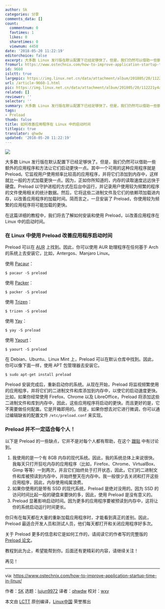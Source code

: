 ```yaml
---
author: Sk
categories: 分享
comments_data: []
count:
  commentnum: 0
  favtimes: 1
  likes: 0
  sharetimes: 0
  viewnum: 4458
date: '2018-05-20 11:22:19'
editorchoice: false
excerpt: 大多数 Linux 发行版在默认配置下已经足够快了。但是，我们仍然可以借助一些额外的应用程序和方法让它们启动更快一点。
fromurl: https://www.ostechnix.com/how-to-improve-application-startup-time-in-linux/
id: 9660
islctt: true
largepic: https://img.linux.net.cn/data/attachment/album/201805/20/112221y4azq4onand1q4aa.png
url: /article-9660-1.html
pic: https://img.linux.net.cn/data/attachment/album/201805/20/112221y4azq4onand1q4aa.png.thumb.jpg
related: []
reviewer: ''
selector: ''
summary: 大多数 Linux 发行版在默认配置下已经足够快了。但是，我们仍然可以借助一些额外的应用程序和方法让它们启动更快一点。
tags:
- Preload
thumb: false
title: 如何改善应用程序在 Linux 中的启动时间
titlepic: true
translator: qhwdw
updated: '2018-05-20 11:22:19'
---
```


![](/data/attachment/album/201805/20/112221y4azq4onand1q4aa.png)


大多数 Linux 发行版在默认配置下已经足够快了。但是，我们仍然可以借助一些额外的应用程序和方法让它们启动更快一点。其中一个可用的这种应用程序就是 Preload。它监视用户使用频率比较高的应用程序，并将它们添加到内存中，这样就比一般的方式加载更快一点。因为，正如你所知道的，内存的读取速度远远快于硬盘。Preload 以守护进程的方式在后台中运行，并记录用户使用较为频繁的程序的文件使用相关的统计数据。然后，它将这些二进制文件及它们的依赖项加载进内存，以改善应用程序的加载时间。简而言之，一旦安装了 Preload，你使用较为频繁的应用程序将可能加载的更快。


在这篇详细的教程中，我们将去了解如何安装和使用 Preload，以改善应用程序在 Linux 中的启动时间。


### 在 Linux 中使用 Preload 改善应用程序启动时间


Preload 可以在 [AUR](https://aur.archlinux.org/packages/preload/) 上找到。因此，你可以使用 AUR 助理程序在任何基于 Arch 的系统上去安装它，比如，Antergos、Manjaro Linux。


使用 [Pacaur](https://www.ostechnix.com/install-pacaur-arch-linux/)：



```
$ pacaur -S preload

```

使用 [Packer](https://www.ostechnix.com/install-packer-arch-linux-2/)：



```
$ packer -S preload

```

使用 [Trizen](https://www.ostechnix.com/trizen-lightweight-aur-package-manager-arch-based-systems/)：



```
$ trizen -S preload

```

使用 [Yay](https://www.ostechnix.com/yay-found-yet-another-reliable-aur-helper/)：



```
$ yay -S preload

```

使用 [Yaourt](https://www.ostechnix.com/install-yaourt-arch-linux/)：



```
$ yaourt -S preload

```

在 Debian、Ubuntu、Linux Mint 上，Preload 可以在默认仓库中找到。因此，你可以像下面一样，使用 APT 包管理器去安装它。



```
$ sudo apt-get install preload

```

Preload 安装完成后，重新启动你的系统。从现在开始，Preload 将监视频繁使用的应用程序，并将它们的二进制文件和库添加到内存中，以使它的启动速度更快。比如，如果你经常使用 Firefox、Chrome 以及 LibreOffice，Preload 将添加这些二进制文件和库到内存中，因此，这些应用程序将启动的更快。而且更好的是，它不需要做任何配置。它是开箱即用的。但是，如果你想去对它进行微调，你可以通过编辑缺省的配置文件 `/etc/preload.conf` 来实现。


### Preload 并不一定适合每个人！


以下是 Preload 的一些缺点，它并不是对每个人都有帮助，在这个 [跟贴](https://askubuntu.com/questions/110335/drawbacks-of-using-preload-why-isnt-it-included-by-default) 中有讨论到。


1. 我使用的是一个有 8GB 内存的现代系统。因此，我的系统总体上来说很快。我每天只打开狂吃内存的应用程序（比如，Firefox、Chrome、VirtualBox、Gimp 等等）一到两次，并且它们始终处于打开状态，因此，它们的二进制文件和库被预读到内存中，并始终整天在内存中。我一般很少去关闭和打开这些应用程序，因此，内存使用纯属浪费。
2. 如果你使用的是带有 SSD 的现代系统，Preload 是绝对没用的。因为 SSD 的访问时间比起一般的硬盘来要快的多，因此，使用 Preload 是没有意义的。
3. Preload 显著影响启动时间。因为更多的应用程序要被预读到内存中，这将让你的系统启动运行时间更长。


你只有在每天都在大量的重新加载应用程序时，才能看到真正的差别。因此，Preload 最适合开发人员和测试人员，他们每天都打开和关闭应用程序好多次。


关于 Preload 更多的信息和它是如何工作的，请阅读它的作者写的完整版的 [Preload 论文](https://cs.uwaterloo.ca/%7Ebrecht/courses/702/Possible-Readings/prefetching-to-memory/preload-thesis.pdf)。


教程到此为止，希望能帮到你。后面还有更精彩的内容，请继续关注！


再见！




---


via: <https://www.ostechnix.com/how-to-improve-application-startup-time-in-linux/>


作者：[SK](https://www.ostechnix.com/author/sk/) 选题：[lujun9972](https://github.com/lujun9972) 译者：[qhwdw](https://github.com/qhwdw) 校对：[wxy](https://github.com/wxy)


本文由 [LCTT](https://github.com/LCTT/TranslateProject) 原创编译，[Linux中国](https://linux.cn/) 荣誉推出